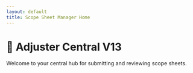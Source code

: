 ```yaml
---
layout: default
title: Scope Sheet Manager Home
---
```

<body>
  <h1>📝 Adjuster Central V13</h1>
  <p>Welcome to your central hub for submitting and reviewing scope sheets.</p>
</body>
